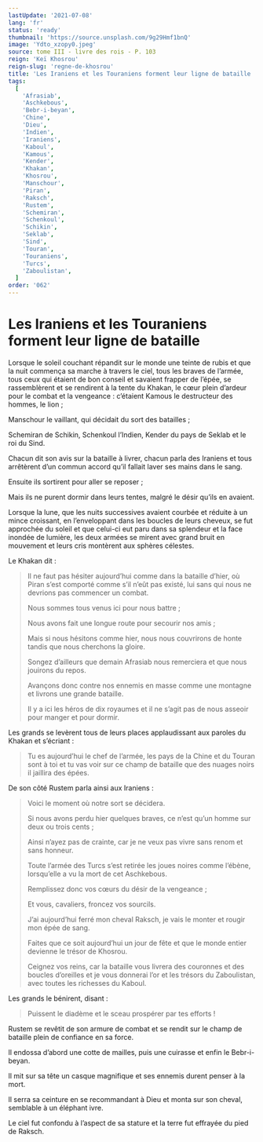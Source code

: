 ```yaml
---
lastUpdate: '2021-07-08'
lang: 'fr'
status: 'ready'
thumbnail: 'https://source.unsplash.com/9g29Hmf1bnQ'
image: 'Ydto_xzopy0.jpeg'
source: tome III - livre des rois - P. 103
reign: 'Keï Khosrou'
reign-slug: 'regne-de-khosrou'
title: 'Les Iraniens et les Touraniens forment leur ligne de bataille | Le Livre des Rois | Shâhnâmeh'
tags:
  [
    'Afrasiab',
    'Aschkebous',
    'Bebr-i-beyan',
    'Chine',
    'Dieu',
    'Indien',
    'Iraniens',
    'Kaboul',
    'Kamous',
    'Kender',
    'Khakan',
    'Khosrou',
    'Manschour',
    'Piran',
    'Raksch',
    'Rustem',
    'Schemiran',
    'Schenkoul',
    'Schikin',
    'Seklab',
    'Sind',
    'Touran',
    'Touraniens',
    'Turcs',
    'Zaboulistan',
  ]
order: '062'
---
```


<!-- LTeX: language=fr -->

# Les Iraniens et les Touraniens forment leur ligne de bataille

Lorsque le soleil couchant répandit sur le monde une teinte de rubis et que la nuit commença sa marche à travers le ciel, tous les braves de l’armée, tous ceux qui étaient de bon conseil et savaient frapper de l’épée, se rassemblèrent et se rendirent à la tente du Khakan, le cœur plein d’ardeur pour le combat et la vengeance : c’étaient Kamous le destructeur des hommes, le lion ;

Manschour le vaillant, qui décidait du sort des batailles ;

Schemiran de Schikin, Schenkoul l’Indien, Kender du pays de Seklab et le roi du Sind.

Chacun dit son avis sur la bataille à livrer, chacun parla des Iraniens et tous arrêtèrent d’un commun accord qu’il fallait laver ses mains dans le sang.

Ensuite ils sortirent pour aller se reposer ;

Mais ils ne purent dormir dans leurs tentes, malgré le désir qu’ils en avaient.

Lorsque la lune, que les nuits successives avaient courbée et réduite à un mince croissant, en l’enveloppant dans les boucles de leurs cheveux, se fut approchée du soleil et que celui-ci eut paru dans sa splendeur et la face inondée de lumière, les deux armées se mirent avec grand bruit en mouvement et leurs cris montèrent aux sphères célestes.

Le Khakan dit :

> Il ne faut pas hésiter aujourd’hui comme dans la bataille d’hier, où Piran s’est comporté comme s’il n’eût pas existé, lui sans qui nous ne devrions pas commencer un combat.
>
> Nous sommes tous venus ici pour nous battre ;
>
> Nous avons fait une longue route pour secourir nos amis ;
>
> Mais si nous hésitons comme hier, nous nous couvrirons de honte tandis que nous cherchons la gloire.
>
> Songez d’ailleurs que demain Afrasiab nous remerciera et que nous jouirons du repos.
>
> Avançons donc contre nos ennemis en masse comme une montagne et livrons une grande bataille.
>
> Il y a ici les héros de dix royaumes et il ne s’agit pas de nous asseoir pour manger et pour dormir.

Les grands se levèrent tous de leurs places applaudissant aux paroles du Khakan et s’écriant :

> Tu es aujourd’hui le chef de l’armée, les pays de la Chine et du Touran sont à toi et tu vas voir sur ce champ de bataille que des nuages noirs il jaillira des épées.

De son côté Rustem parla ainsi aux Iraniens :

> Voici le moment où notre sort se décidera.
>
> Si nous avons perdu hier quelques braves, ce n’est qu’un homme sur deux ou trois cents ;
>
> Ainsi n’ayez pas de crainte, car je ne veux pas vivre sans renom et sans honneur.
>
> Toute l’armée des Turcs s’est retirée les joues noires comme l’ébène, lorsqu’elle a vu la mort de cet Aschkebous.
>
> Remplissez donc vos cœurs du désir de la vengeance ;
>
> Et vous, cavaliers, froncez vos sourcils.
>
> J’ai aujourd’hui ferré mon cheval Raksch, je vais le monter et rougir mon épée de sang.
>
> Faites que ce soit aujourd’hui un jour de fête et que le monde entier devienne le trésor de Khosrou.
>
> Ceignez vos reins, car la bataille vous livrera des couronnes et des boucles d’oreilles et je vous donnerai l’or et les trésors du Zaboulistan, avec toutes les richesses du Kaboul.

Les grands le bénirent, disant :

> Puissent le diadème et le sceau prospérer par tes efforts !

Rustem se revêtit de son armure de combat et se rendit sur le champ de bataille plein de confiance en sa force.

Il endossa d’abord une cotte de mailles, puis une cuirasse et enfin le Bebr-i-beyan.

Il mit sur sa tête un casque magnifique et ses ennemis durent penser à la mort.

Il serra sa ceinture en se recommandant à Dieu et monta sur son cheval, semblable à un éléphant ivre.

Le ciel fut confondu à l’aspect de sa stature et la terre fut effrayée du pied de Raksch.

